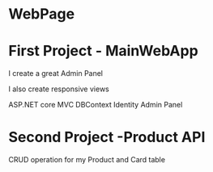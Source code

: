 # WebPage

<h1> First Project - MainWebApp</h1>
I create a great Admin Panel

I also create responsive views

ASP.NET core MVC
DBContext
Identity
Admin Panel

<h1>Second Project -Product API</h1>

CRUD operation for my Product and Card table
